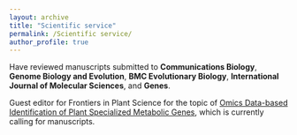 ```yaml
---
layout: archive
title: "Scientific service"
permalink: /Scientific service/
author_profile: true
---
```


Have reviewed manuscripts submitted to **Communications Biology**, **Genome Biology and Evolution**, **BMC Evolutionary Biology**, **International Journal of Molecular Sciences**, and **Genes**.

Guest editor for Frontiers in Plant Science for the topic of [Omics Data-based Identification of Plant Specialized Metabolic Genes](https://www.frontiersin.org/research-topics/33159/omics-data-based-identification-of-plant-specialized-metabolic-genes), which is currently calling for manuscripts.
